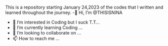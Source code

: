 This is a repository starting January 24,2023 of the codes that I written and learned throughout the journey.
-👋 Hi, I’m @THISISNINA
- 👀 I’m interested in Coding but I suck  T.T...
- 🌱 I’m currently learning Coding ...
- 💞️ I’m looking to collaborate on ...
- 📫 How to reach me ...

<!---
THISISNINA/THISISNINA is a ✨ special ✨ repository because its `README.md` (this file) appears on your GitHub profile.
You can click the Preview link to take a look at your changes.
--->
